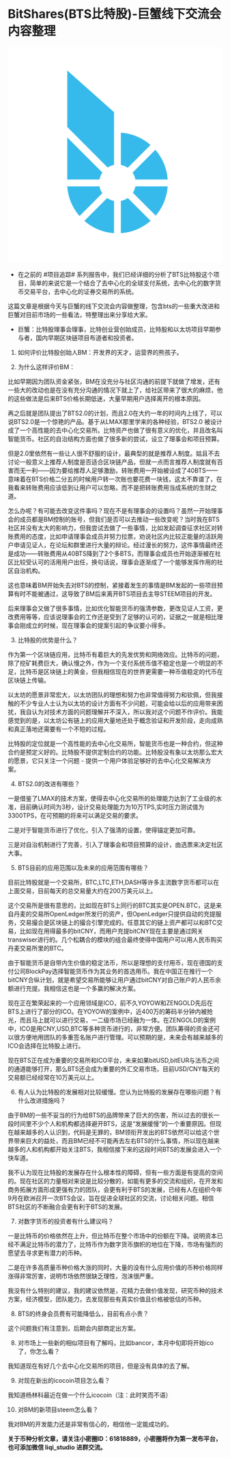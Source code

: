 BitShares(BTS比特股)-巨蟹线下交流会内容整理
=====

![BitShares-logo](../logo/BitShares-logo.png)



* 在之前的 #项目追踪# 系列报告中，我们已经详细的分析了BTS比特股这个项目，简单的来说它是一个结合了去中心化的全球支付系统，去中心化的数字货币交易平台，去中心化的证券交易所的系统。

 这篇文章是根据今天与巨蟹的线下交流会内容做整理，包含bts的一些重大改进和巨蟹对目前市场的一些看法，特整理出来分享给大家。

* 巨蟹：比特股理事会理事，比特创业营创始成员，比特股和以太坊项目早期参与者，国内早期区块链项目布道者和投资者。

1. 如何评价比特股创始人BM：开发界的天才，运营界的熊孩子。

2. 为什么这样评价BM：

 比如早期因为团队资金紧张，BM在没充分与社区沟通的前提下就做了增发，还有一些大的改动也是在没有充分沟通的情况下就上了，给社区带来了很大的麻烦，他的这些做法是后来BTS价格长期低迷，大量早期用户选择离开的根本原因。
 
 再之后就是团队提出了BTS2.0的计划，而且2.0在大约一年的时间内上线了，可以说BTS2.0是一个惊艳的产品。基于从LMAX那里学来的各种经验，BTS2.0 被设计成了一个高性能的去中心化交易所。比特资产也做了很有意义的优化，并且改名叫智能货币。社区的自治结构方面也做了很多新的尝试，设立了理事会和项目预算。

 但是2.0里依然有一些让人很不舒服的设计，最典型的就是推荐人制度。姑且不去讨论一般意义上推荐人制度是否适合区块链产品，但就一点而言推荐人制度就有百害而无一利——因为要给推荐人足够激励，转账费用一开始被设成了40BTS——意味着在BTS价格二分五的时候用户转一次账也要花费一块钱，这太不靠谱了，在我看来转账费用应该低到让用户可以忽略，而不是把转账费用当成系统的生财之道。

 怎么办呢？有可能去改变这件事吗？现在不是有理事会的设置吗？虽然一开始理事会的成员都是BM控制的账号，但我们是否可以去推动一些改变呢？当时我在BTS社区并没有太大的影响力，但我尝试去做了一些事情，比如发起调查征求社区对转账费用的态度，比如申请理事会成员并努力拉票，劝说社区内比较正能量的活跃用户申请见证人，在论坛和群里进行大量的辩论。经过漫长的努力，这件事情最终还是成功——转账费用从40BTS降到了2个多BTS，而理事会成员也开始逐渐被在社区比较受认可的活用用户出任，换句话说，理事会逐渐成了一个能够发挥作用的社区自治机构。

 这也意味着BM开始失去对BTS的控制，紧接着发生的事情是BM发起的一些项目预算有时不能被通过，这导致了BM后来离开BTS项目去主导STEEM项目的开发。
 
 后来理事会又做了很多事情，比如优化智能货币的强清参数，更改见证人工资，更改费用等等，应该说理事会的工作还是受到了足够的认可的，证据之一就是相比理事会刚成立的时候，现在理事会的提案引起的争议要小得多。
 
3. 比特股的优势是什么？

 作为第一个区块链应用，比特币有着巨大的先发优势和网络效应。比特币的问题，除了挖矿耗费巨大，确认慢之外，作为一个支付系统币值不稳定也是一个明显的不足，比特币是区块链上的黄金，但我相信现在的世界更需要一种币值稳定的代币在区块链上传输。
 
 以太坊的愿景非常宏大，以太坊团队的理想和努力也非常值得努力和钦佩，但我接触的不少专业人士认为以太坊的设计方面有不少问题，可能会给以后的应用带来困扰，我自认为对技术方面的问题理解并不深入，所以我对这个问题不作评价。我能感觉到的是，以太坊公有链上的应用大量地还处于概念验证和开发阶段，走向成熟和真正落地还需要有一个不短的过程。

 比特股的定位就是一个高性能的去中心化交易所，智能货币也是一种合约，但这种合约是预定义好的。比特股不提供定制合约的功能。比特股没有象以太坊那么宏大的愿景，它只关注一个问题 - 提供一个用户体验足够好的去中心化交易解决方案。

4. BTS2.0的改进有哪些？
 
 一是借鉴了LMAX的技术方案，使得去中心化交易所的处理能力达到了工业级的水准，目前确认时间为3秒，设计交易处理能力为10万TPS,实时压力测试值为3300TPS，在可预期的将来可以满足交易的要求。

 二是对于智能货币进行了优化，引入了强清的设置，使得锚定更加可靠。

 三是对自治机制进行了完善，引入了理事会和项目预算的设计，由选票来决定社区大事。

5. BTS目前的应用范围以及未来的应用范围有哪些？

 目前比特股就是一个交易所，BTC,LTC,ETH,DASH等许多主流数字货币都可以在上面交易，目前每天的总交易量大约在200万美元以上。

 这个交易所是很有意思的，比如现在BTS上同行的BTC其实是OPEN.BTC，这是来自丹麦的交易所OpenLedger所发行的资产，但OpenLedger只提供自动的充提服务，交易撮合是区块链上的撮合引擎完成的。任意其它的链上资产都可以和BTC交易，比如现在用得最多的bitCNY，而用户充提bitCNY现在主要是通过网关transwiser进行的。几个松耦合的模块的组合最终使得中国用户可以用人民币购买丹麦交易所里的BTC。

 由于智能货币是自带内生价值的稳定法币，所以是理想的支付用币，现在德国的支付公司BlockPay选择智能货币作为其业务的首选用币。我在中国正在推行一个bitCNY合纵计划，就是希望交易所能够让用户通过bitCNY对自己账户的人民币余额进行充提。我相信这也是一个多赢的解决方案。

 现在正在繁荣起来的一个应用领域是ICO，前不久YOYOW和ZENGOLD先后在BTS上进行了部分的ICO。在YOYOW的案例中，近400万的筹码半分钟内被抢光，而且马上就可以进行交易，一二级市场已经融为一体。在ZENGOLD的案例中，ICO是用CNY,USD,BTC等多种货币进行的，非常方便。团队筹得的资金还可以很方便地用团队的多重签名账户进行管理。可以预期的是，未来会有越来越多的ICO会选择在比特股上进行。

 现在BTS正在成为重要的交易所和ICO平台，未来如果bitUSD,bitEUR与法币之间的通道能够打开，那么BTS还会成为重要的外汇交易市场，目前USD/CNY每天的交易额已经经常在10万美元以上。

6. 有人认为比特股的发展相对比较缓慢。您认为比特股的发展存在哪些问题？有什么改进措施吗？

 由于BM的一些不妥当的行为给BTS的品牌带来了巨大的伤害，所以过去的很长一段时间里不少个人和机构都选择避开BTS，这是“发展缓慢”的一个重要原因。但现在越来越多的人认识到，代码是无罪的，BM领衔开发出的BTS依然可以给这个世界带来巨大的益处，而且BM已经不可能再去左右BTS的什么事情，所以现在越来越多的人和机构都开始关注BTS，我相信接下来的这段时间BTS的发展会进入一个快车道。

 我不认为现在比特股的发展存在什么根本性的障碍，但有一些方面是有提高的空间的。现在社区的力量相对来说是比较分散的，如能有更多的交流和组织，在开发和商务拓展方面形成更强有力的团队，会更有利于BTS的发展，已经有人在组织今年9月在欧洲召开一次BTS会议，旨在促进全球社区的交流，讨论相关问题。相信BTS社区的不断融合会更有利于BTS的发展。

7. 对数字货币的投资者有什么建议吗？

 一是比特币的价格依然在上升，但比特币在整个市场中的份额在下降。说明资本已经不满足比特币的潜力了，比特币作为数字货币旗帜的地位在下降，市场有强烈的愿望去寻求更有潜力的币种。

 二是在许多高质量币种价格大涨的同时，大量的没有什么应用价值的币种价格同样涨得非常厉害，说明市场依然很缺乏理性，泡沫很严重。

 我没有什么特别的建议，我的建议依然是，花精力去做价值发现，研究币种的技术方案，经济模型，团队能力，去发现那些有真实价值且价格被低估的币种。
 
8. BTS的终身会员费有可能降低么，目前有点小贵？

 这个问题我们有注意到，后期会内部商定出方案。
 
8. 对市场上一些新的相似项目有了解吗，比如bancor，本月中旬即将开始ico了，你怎么看？

 我知道现在有好几个去中心化交易所的项目，但是没有具体的去了解。
 
9. 对现在新出的icocoin项目怎么看？

 我知道杨林科最近在做一个什么icocoin（注：此时笑而不语）

10. 对BM的新项目steem怎么看？

 我对BM的开发能力还是非常有信心的，相信他一定能成功的。


 

**关于币种分析文章，请关注小密圈ID：61818889，小密圈将作为第一发布平台，也可添加微信 liqi_studio 进群交流。**

